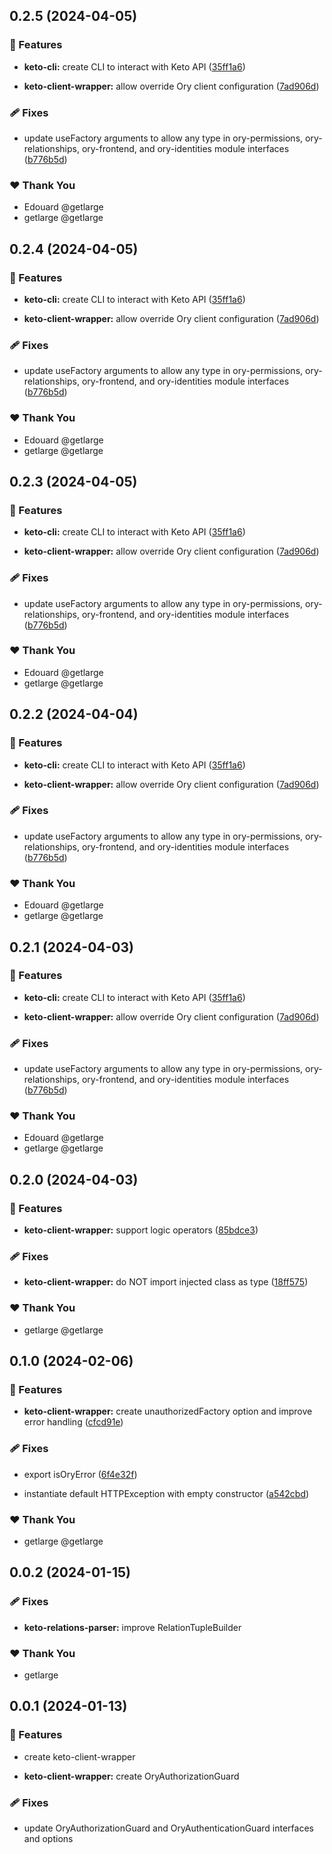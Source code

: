 ## 0.2.5 (2024-04-05)


### 🚀 Features

- **keto-cli:** create CLI to interact with Keto API ([35ff1a6](https://github.com/getlarge/nestjs-ory-integration/commit/35ff1a6))

- **keto-client-wrapper:** allow override Ory client configuration ([7ad906d](https://github.com/getlarge/nestjs-ory-integration/commit/7ad906d))


### 🩹 Fixes

- update useFactory arguments to allow any type in ory-permissions, ory-relationships, ory-frontend, and ory-identities module interfaces ([b776b5d](https://github.com/getlarge/nestjs-ory-integration/commit/b776b5d))


### ❤️  Thank You

- Edouard @getlarge
- getlarge @getlarge

## 0.2.4 (2024-04-05)


### 🚀 Features

- **keto-cli:** create CLI to interact with Keto API ([35ff1a6](https://github.com/getlarge/nestjs-ory-integration/commit/35ff1a6))

- **keto-client-wrapper:** allow override Ory client configuration ([7ad906d](https://github.com/getlarge/nestjs-ory-integration/commit/7ad906d))


### 🩹 Fixes

- update useFactory arguments to allow any type in ory-permissions, ory-relationships, ory-frontend, and ory-identities module interfaces ([b776b5d](https://github.com/getlarge/nestjs-ory-integration/commit/b776b5d))


### ❤️  Thank You

- Edouard @getlarge
- getlarge @getlarge

## 0.2.3 (2024-04-05)


### 🚀 Features

- **keto-cli:** create CLI to interact with Keto API ([35ff1a6](https://github.com/getlarge/nestjs-ory-integration/commit/35ff1a6))

- **keto-client-wrapper:** allow override Ory client configuration ([7ad906d](https://github.com/getlarge/nestjs-ory-integration/commit/7ad906d))


### 🩹 Fixes

- update useFactory arguments to allow any type in ory-permissions, ory-relationships, ory-frontend, and ory-identities module interfaces ([b776b5d](https://github.com/getlarge/nestjs-ory-integration/commit/b776b5d))


### ❤️  Thank You

- Edouard @getlarge
- getlarge @getlarge

## 0.2.2 (2024-04-04)


### 🚀 Features

- **keto-cli:** create CLI to interact with Keto API ([35ff1a6](https://github.com/getlarge/nestjs-ory-integration/commit/35ff1a6))

- **keto-client-wrapper:** allow override Ory client configuration ([7ad906d](https://github.com/getlarge/nestjs-ory-integration/commit/7ad906d))


### 🩹 Fixes

- update useFactory arguments to allow any type in ory-permissions, ory-relationships, ory-frontend, and ory-identities module interfaces ([b776b5d](https://github.com/getlarge/nestjs-ory-integration/commit/b776b5d))


### ❤️  Thank You

- Edouard @getlarge
- getlarge @getlarge

## 0.2.1 (2024-04-03)


### 🚀 Features

- **keto-cli:** create CLI to interact with Keto API ([35ff1a6](https://github.com/getlarge/nestjs-ory-integration/commit/35ff1a6))

- **keto-client-wrapper:** allow override Ory client configuration ([7ad906d](https://github.com/getlarge/nestjs-ory-integration/commit/7ad906d))


### 🩹 Fixes

- update useFactory arguments to allow any type in ory-permissions, ory-relationships, ory-frontend, and ory-identities module interfaces ([b776b5d](https://github.com/getlarge/nestjs-ory-integration/commit/b776b5d))


### ❤️  Thank You

- Edouard @getlarge
- getlarge @getlarge

## 0.2.0 (2024-04-03)


### 🚀 Features

- **keto-client-wrapper:** support logic operators ([85bdce3](https://github.com/getlarge/nestjs-ory-integration/commit/85bdce3))


### 🩹 Fixes

- **keto-client-wrapper:** do NOT import injected class as type ([18ff575](https://github.com/getlarge/nestjs-ory-integration/commit/18ff575))


### ❤️  Thank You

- getlarge @getlarge

## 0.1.0 (2024-02-06)


### 🚀 Features

- **keto-client-wrapper:** create unauthorizedFactory option and improve error handling ([cfcd91e](https://github.com/getlarge/nestjs-ory-integration/commit/cfcd91e))


### 🩹 Fixes

- export isOryError ([6f4e32f](https://github.com/getlarge/nestjs-ory-integration/commit/6f4e32f))

- instantiate default HTTPException with empty constructor ([a542cbd](https://github.com/getlarge/nestjs-ory-integration/commit/a542cbd))


### ❤️  Thank You

- getlarge @getlarge

## 0.0.2 (2024-01-15)

### 🩹 Fixes

- **keto-relations-parser:** improve RelationTupleBuilder

### ❤️ Thank You

- getlarge

## 0.0.1 (2024-01-13)

### 🚀 Features

- create keto-client-wrapper

- **keto-client-wrapper:** create OryAuthorizationGuard

### 🩹 Fixes

- update OryAuthorizationGuard and OryAuthenticationGuard interfaces and options

